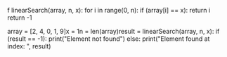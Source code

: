 f linearSearch(array, n, x):
for i in range(0, n):
if (array[i] == x):
return i return -1

array = [2, 4, 0, 1, 9]x = 1n = len(array)result = linearSearch(array, n, x):
if (result == -1):
    print("Element not found")
else: 
    print("Element found at index: ", result)
